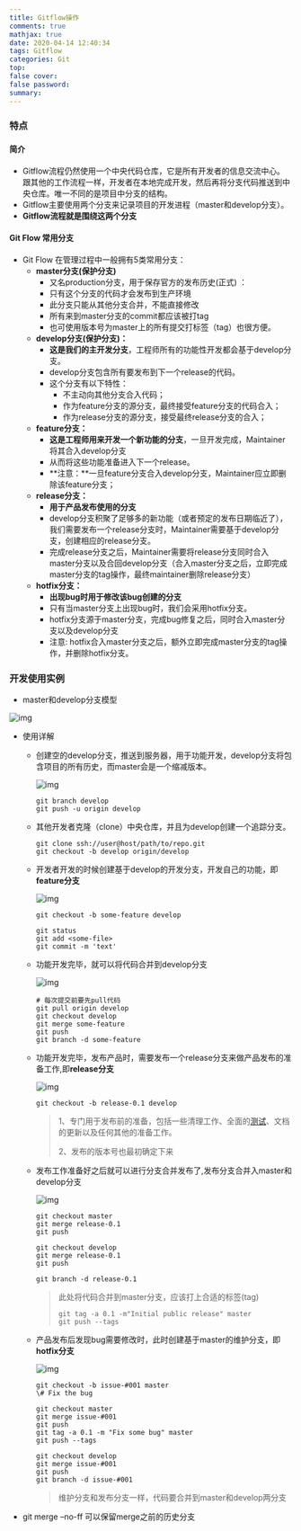 ```yaml
---
title: Gitflow操作
comments: true
mathjax: true
date: 2020-04-14 12:40:34
tags: Gitflow
categories: Git
top:
false cover:
false password:
summary:
---
```

### 特点

#### 简介

- Gitflow流程仍然使用一个中央代码仓库，它是所有开发者的信息交流中心。跟其他的工作流程一样，开发者在本地完成开发，然后再将分支代码推送到中央仓库。唯一不同的是项目中分支的结构。
- Gitflow主要使用两个分支来记录项目的开发进程（master和develop分支）。
- **Gitflow流程就是围绕这两个分支**

#### Git Flow 常用分支

- Git Flow 在管理过程中一般拥有5类常用分支：
  - **master分支(保护分支)**
    - 又名production分支，用于保存官方的发布历史(正式)	：
    - 只有这个分支的代码才会发布到生产环境
    - 此分支只能从其他分支合并，不能直接修改
    - 所有来到master分支的commit都应该被打tag
    - 也可使用版本号为master上的所有提交打标签（tag）也很方便。
  - **develop分支(保护分支)：**
    - **这是我们的主开发分支**，工程师所有的功能性开发都会基于develop分支。
    - develop分支包含所有要发布到下一个release的代码。
    - 这个分支有以下特性：
      - 不主动向其他分支合入代码；
      - 作为feature分支的源分支，最终接受feature分支的代码合入；
      - 作为release分支的源分支，接受最终release分支的合入；
  - **feature分支：**
    - **这是工程师用来开发一个新功能的分支**，一旦开发完成，Maintainer将其合入develop分支
    - 从而将这些功能准备进入下一个release。
    - **注意：**一旦feature分支合入develop分支，Maintainer应立即删除该feature分支； 
  - **release分支：**
    - **用于产品发布使用的分支**
    - develop分支积聚了足够多的新功能（或者预定的发布日期临近了），我们需要发布一个release分支时，Maintainer需要基于develop分支，创建相应的release分支。
    - 完成release分支之后，Maintainer需要将release分支同时合入master分支以及合回develop分支（合入master分支之后，立即完成master分支的tag操作，最终maintainer删除release分支）
  - **hotfix分支：**
    - **出现bug时用于修改该bug创建的分支**
    - 只有当master分支上出现bug时，我们会采用hotfix分支。
    - hotfix分支源于master分支，完成bug修复之后，同时合入master分支以及develop分支
    - 注意: hotfix合入master分支之后，额外立即完成master分支的tag操作，并删除hotfix分支。

### 开发使用实例

- master和develop分支模型

![img](http://blog.didispace.com/content/images/posts/gitflow-info-5.png)

- 使用详解

  - 创建空的develop分支，推送到服务器，用于功能开发，develop分支将包含项目的所有历史，而master会是一个缩减版本。

    ![img](http://blog.didispace.com/content/images/posts/gitflow-info-6.png)

    ```shell
    git branch develop
    git push -u origin develop
    ```

  - 其他开发者克隆（clone）中央仓库，并且为develop创建一个追踪分支。

    ```shell
    git clone ssh://user@host/path/to/repo.git
    git checkout -b develop origin/develop
    ```

  - 开发者开发的时候创建基于develop的开发分支，开发自己的功能，即**feature分支**

    ![img](http://blog.didispace.com/content/images/posts/gitflow-info-7.png)

    ```shell
    git checkout -b some-feature develop
    
    git status
    git add <some-file>
    git commit -m 'text'
    ```

  - 功能开发完毕，就可以将代码合并到develop分支

    ![img](http://blog.didispace.com/content/images/posts/gitflow-info-8.png)

    ```shell
    # 每次提交前要先pull代码
    git pull origin develop
    git checkout develop
    git merge some-feature
    git push
    git branch -d some-feature
    ```

  - 功能开发完毕，发布产品时，需要发布一个release分支来做产品发布的准备工作,即**release分支**

    ![img](http://blog.didispace.com/content/images/posts/gitflow-info-9.png)

    ```shell
    git checkout -b release-0.1 develop
    ```

    > 1、专门用于发布前的准备，包括一些清理工作、全面的[测试](http://lib.csdn.net/base/softwaretest)、文档的更新以及任何其他的准备工作。
    >
    > 2、发布的版本号也最初确定下来

  - 发布工作准备好之后就可以进行分支合并发布了,发布分支合并入master和develop分支

    ![img](http://blog.didispace.com/content/images/posts/gitflow-info-10.png)

    ```shell
    git checkout master
    git merge release-0.1
    git push
    
    git checkout develop
    git merge release-0.1
    git push
    
    git branch -d release-0.1
    ```

    > 此处将代码合并到master分支，应该打上合适的标签(tag)
    >
    > ```shell
    > git tag -a 0.1 -m"Initial public release" master
    > git push --tags
    > ```

  - 产品发布后发现bug需要修改时，此时创建基于master的维护分支，即**hotfix分支**

    ![img](http://blog.didispace.com/content/images/posts/gitflow-info-11.png)
    
    ```shell
    git checkout -b issue-#001 master
    \# Fix the bug
    
    git checkout master
    git merge issue-#001
    git push
    git tag -a 0.1 -m "Fix some bug" master
    git push --tags
    
    git checkout develop
    git merge issue-#001
    git push
    git branch -d issue-#001
    ```
    
    > 维护分支和发布分支一样，代码要合并到master和develop两分支
  
- git merge –no-ff 可以保留merge之前的历史分支


